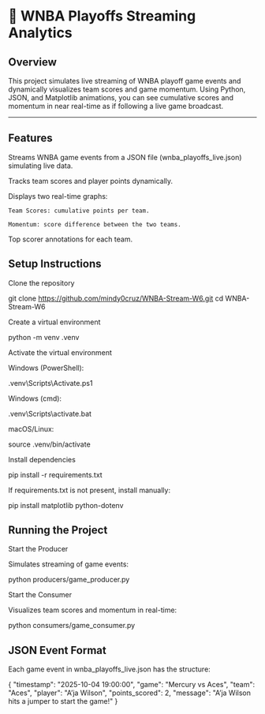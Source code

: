 # 🏀 WNBA Playoffs Streaming Analytics

## Overview

This project simulates live streaming of WNBA playoff game events and dynamically visualizes team scores and game momentum. Using Python, JSON, and Matplotlib animations, you can see cumulative scores and momentum in near real-time as if following a live game broadcast.

---

## Features

Streams WNBA game events from a JSON file (wnba_playoffs_live.json) simulating live data.

Tracks team scores and player points dynamically.

  Displays two real-time graphs:

    Team Scores: cumulative points per team.

    Momentum: score difference between the two teams.

Top scorer annotations for each team.



## Setup Instructions

Clone the repository

  git clone https://github.com/mindy0cruz/WNBA-Stream-W6.git
  cd WNBA-Stream-W6


Create a virtual environment

  python -m venv .venv


Activate the virtual environment

  Windows (PowerShell):

  .venv\Scripts\Activate.ps1


Windows (cmd):

  .venv\Scripts\activate.bat


macOS/Linux:

  source .venv/bin/activate


Install dependencies

  pip install -r requirements.txt


If requirements.txt is not present, install manually:

  pip install matplotlib python-dotenv



## Running the Project
Start the Producer

Simulates streaming of game events:

python producers/game_producer.py

Start the Consumer

Visualizes team scores and momentum in real-time:

python consumers/game_consumer.py



## JSON Event Format

Each game event in wnba_playoffs_live.json has the structure:

{
  "timestamp": "2025-10-04 19:00:00",
  "game": "Mercury vs Aces",
  "team": "Aces",
  "player": "A’ja Wilson",
  "points_scored": 2,
  "message": "A’ja Wilson hits a jumper to start the game!"
}





